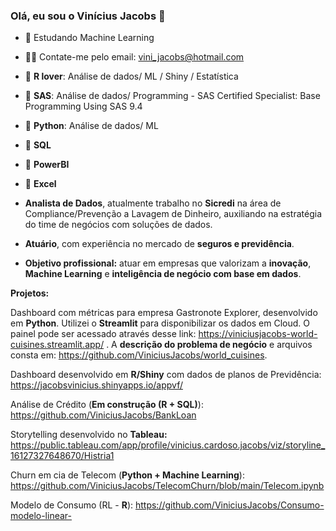 ### Olá, eu sou o Vinícius Jacobs 👋


- 🌱 Estudando Machine Learning
- 🧏‍♂️ Contate-me pelo email: vini_jacobs@hotmail.com
- 🥇 **R lover**: Análise de dados/ ML / Shiny / Estatística
- 🥇 **SAS**: Análise de dados/ Programming - SAS Certified Specialist: Base Programming Using SAS 9.4
- 🥇 **Python**:  Análise de dados/ ML
- 🥈 **SQL** 
- 🥈 **PowerBI**
- 🥇 **Excel**

- **Analista de Dados**, atualmente trabalho no **Sicredi** na área de Compliance/Prevenção a Lavagem de Dinheiro, auxiliando na estratégia do time de negócios com soluções de dados. 
- **Atuário**, com experiência no mercado de **seguros e previdência**. 
- **Objetivo profissional:** atuar em empresas que valorizam a **inovação**, **Machine Learning** e **inteligência de negócio com base em dados**.

**Projetos:**

Dashboard com métricas para empresa Gastronote Explorer, desenvolvido em **Python**. Utilizei o **Streamlit** para disponibilizar os dados em Cloud. O painel pode ser acessado através desse link: https://viniciusjacobs-world-cuisines.streamlit.app/ . A **descrição do problema de negócio** e arquivos consta em: https://github.com/ViniciusJacobs/world_cuisines. 

Dashboard desenvolvido em **R/Shiny** com dados de planos de Previdência: https://jacobsvinicius.shinyapps.io/appvf/

Análise de Crédito (**Em construção (R + SQL)**): https://github.com/ViniciusJacobs/BankLoan

Storytelling desenvolvido no **Tableau:** https://public.tableau.com/app/profile/vinicius.cardoso.jacobs/viz/storyline_16127327648670/Histria1

Churn em cia de Telecom (**Python + Machine Learning**): https://github.com/ViniciusJacobs/TelecomChurn/blob/main/Telecom.ipynb

Modelo de Consumo (RL - **R**): https://github.com/ViniciusJacobs/Consumo-modelo-linear-



